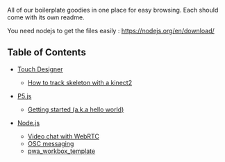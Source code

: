 All of our boilerplate goodies in one place for easy browsing. Each should come with its own readme.

You need nodejs to get the files easily : https://nodejs.org/en/download/


## Table of Contents

* [Touch Designer](TouchDesigner)

    * [How to track skeleton with a kinect2](TouchDesigner/SkeletonTracking_with_kinect2/)

* [P5.js](P5JS)
    
    * [Getting started (a.k.a hello world)](p5JS/hello_world)

* [Node.js](nodeJS)

    * [Video chat with WebRTC](nodeJS/webRTC)
    * [OSC messaging](nodeJS/osc)
    * [pwa_workbox_template](nodeJS/pwa_workbox_template)